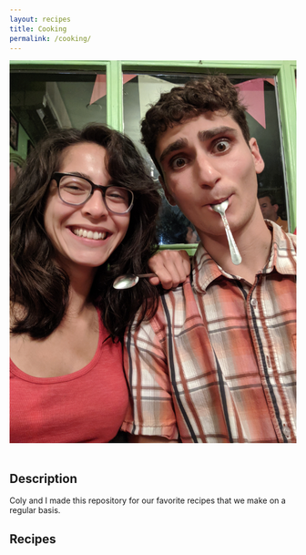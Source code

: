 ```yaml
---
layout: recipes
title: Cooking
permalink: /cooking/
---
```

<div class="flex-container">
    <img class="img-circle-avatar" src="/images/chefs.jpg" alt="chefs">
</div>
<br>

## Description
Coly and I made this repository for our favorite recipes that we make on a regular basis.


## Recipes
